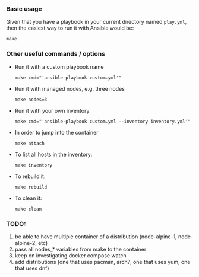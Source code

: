 
### Basic usage

Given that you have a playbook in your current directory named `play.yml`, then the easiest way to run it with Ansible would be:

```shell
make
```

### Other useful commands / options

* Run it with a custom playbook name

  ```shell
  make cmd="'ansible-playbook custom.yml'"
  ```

* Run it with managed nodes, e.g. three nodes

  ```shell
  make nodes=3
  ```

* Run it with your own inventory

  ```shell
  make cmd="'ansible-playbook custom.yml --inventory inventory.yml'"
  ```

* In order to jump into the container

  ```shell
  make attach
  ```

* To list all hosts in the inventory:
  ```shell
  make inventory
  ```

* To rebuild it:
  ```shell
  make rebuild
  ```

* To clean it:
  ```shell
  make clean
  ```

### TODO:
1. be able to have multiple container of a distribution (node-alpine-1, node-alpine-2, etc)
2. pass all nodes_* variables from make to the container
3. keep on investigating docker compose watch
4. add distributions (one that uses pacman, arch?, one that uses yum, one that uses dnf)